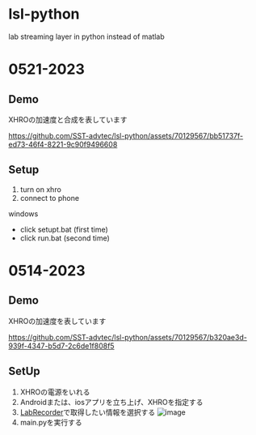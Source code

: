 # lsl-python
lab streaming layer in python instead of matlab


# 0521-2023
## Demo
XHROの加速度と合成を表しています

https://github.com/SST-advtec/lsl-python/assets/70129567/bb51737f-ed73-46f4-8221-9c90f9496608

## Setup
1. turn on xhro
1. connect to phone

windows
- click setupt.bat (first time)
- click run.bat (second time)




# 0514-2023
## Demo
XHROの加速度を表しています

https://github.com/SST-advtec/lsl-python/assets/70129567/b320ae3d-939f-4347-b5d7-2c6de1f808f5



## SetUp
1. XHROの電源をいれる
2. Androidまたは、iosアプリを立ち上げ、XHROを指定する
3. [LabRecorder](https://github.com/labstreaminglayer/App-LabRecorder/releases)で取得したい情報を選択する 
![image](https://github.com/SST-advtec/lsl-python/assets/70129567/8dbe77e8-2c6e-41a3-b8d8-2c84202cd133)
4. main.pyを実行する

